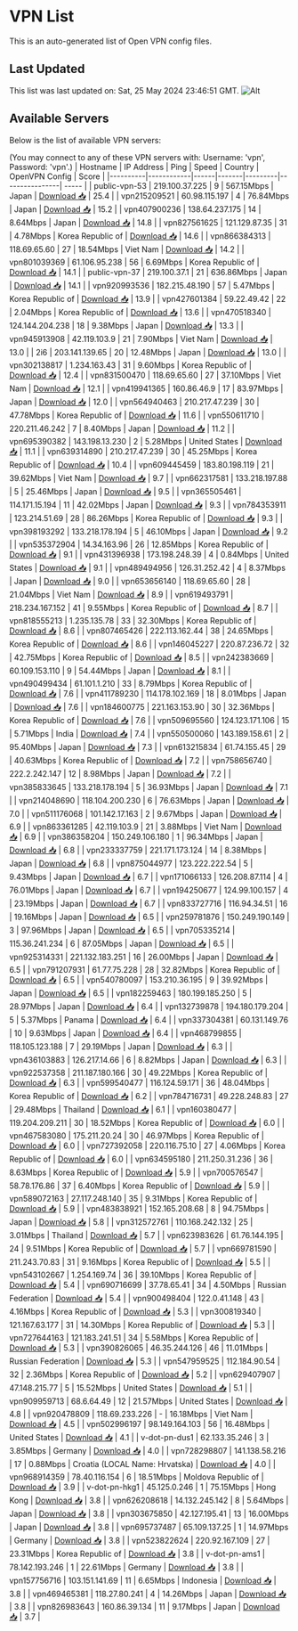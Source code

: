 # VPN List

This is an auto-generated list of Open VPN config files.

## Last Updated

This list was last updated on: Sat, 25 May 2024 23:46:51 GMT.
![Alt](https://repobeats.axiom.co/api/embed/186b98318ef1479477931607c1ad7d823f12451f.svg "Repobeats analytics image")

## Available Servers

Below is the list of available VPN servers:

(You may connect to any of these VPN servers with: Username: 'vpn', Password: 'vpn'.)
| Hostname | IP Address | Ping | Speed | Country | OpenVPN Config | Score |
|----------|------------|------|-------|---------|----------------| ----- |
| public-vpn-53 | 219.100.37.225 | 9 | 567.15Mbps | Japan | [Download 📥](./configs/server_0_JP.ovpn) | 25.4 |
| vpn215209521 | 60.98.115.197 | 4 | 76.84Mbps | Japan | [Download 📥](./configs/server_1_JP.ovpn) | 15.2 |
| vpn407900236 | 138.64.237.175 | 14 | 8.64Mbps | Japan | [Download 📥](./configs/server_2_JP.ovpn) | 14.8 |
| vpn827561625 | 121.129.87.35 | 31 | 4.78Mbps | Korea Republic of | [Download 📥](./configs/server_3_KR.ovpn) | 14.6 |
| vpn866384313 | 118.69.65.60 | 27 | 18.54Mbps | Viet Nam | [Download 📥](./configs/server_4_VN.ovpn) | 14.2 |
| vpn801039369 | 61.106.95.238 | 56 | 6.69Mbps | Korea Republic of | [Download 📥](./configs/server_5_KR.ovpn) | 14.1 |
| public-vpn-37 | 219.100.37.1 | 21 | 636.86Mbps | Japan | [Download 📥](./configs/server_6_JP.ovpn) | 14.1 |
| vpn920993536 | 182.215.48.190 | 57 | 5.47Mbps | Korea Republic of | [Download 📥](./configs/server_7_KR.ovpn) | 13.9 |
| vpn427601384 | 59.22.49.42 | 22 | 2.04Mbps | Korea Republic of | [Download 📥](./configs/server_8_KR.ovpn) | 13.6 |
| vpn470518340 | 124.144.204.238 | 18 | 9.38Mbps | Japan | [Download 📥](./configs/server_9_JP.ovpn) | 13.3 |
| vpn945913908 | 42.119.103.9 | 21 | 7.90Mbps | Viet Nam | [Download 📥](./configs/server_10_VN.ovpn) | 13.0 |
| 2i6 | 203.141.139.65 | 20 | 12.48Mbps | Japan | [Download 📥](./configs/server_11_JP.ovpn) | 13.0 |
| vpn302138817 | 1.234.163.43 | 31 | 9.60Mbps | Korea Republic of | [Download 📥](./configs/server_12_KR.ovpn) | 12.4 |
| vpn831500470 | 118.69.65.60 | 27 | 37.10Mbps | Viet Nam | [Download 📥](./configs/server_13_VN.ovpn) | 12.1 |
| vpn419941365 | 160.86.46.9 | 17 | 83.97Mbps | Japan | [Download 📥](./configs/server_14_JP.ovpn) | 12.0 |
| vpn564940463 | 210.217.47.239 | 30 | 47.78Mbps | Korea Republic of | [Download 📥](./configs/server_15_KR.ovpn) | 11.6 |
| vpn550611710 | 220.211.46.242 | 7 | 8.40Mbps | Japan | [Download 📥](./configs/server_16_JP.ovpn) | 11.2 |
| vpn695390382 | 143.198.13.230 | 2 | 5.28Mbps | United States | [Download 📥](./configs/server_17_US.ovpn) | 11.1 |
| vpn639314890 | 210.217.47.239 | 30 | 45.25Mbps | Korea Republic of | [Download 📥](./configs/server_18_KR.ovpn) | 10.4 |
| vpn609445459 | 183.80.198.119 | 21 | 39.62Mbps | Viet Nam | [Download 📥](./configs/server_19_VN.ovpn) | 9.7 |
| vpn662317581 | 133.218.197.88 | 5 | 25.46Mbps | Japan | [Download 📥](./configs/server_20_JP.ovpn) | 9.5 |
| vpn365505461 | 114.171.15.194 | 11 | 42.02Mbps | Japan | [Download 📥](./configs/server_21_JP.ovpn) | 9.3 |
| vpn784353911 | 123.214.51.69 | 28 | 86.26Mbps | Korea Republic of | [Download 📥](./configs/server_22_KR.ovpn) | 9.3 |
| vpn398193292 | 133.218.178.194 | 5 | 46.10Mbps | Japan | [Download 📥](./configs/server_23_JP.ovpn) | 9.2 |
| vpn535372904 | 14.34.163.96 | 26 | 12.85Mbps | Korea Republic of | [Download 📥](./configs/server_24_KR.ovpn) | 9.1 |
| vpn431396938 | 173.198.248.39 | 4 | 0.84Mbps | United States | [Download 📥](./configs/server_25_US.ovpn) | 9.1 |
| vpn489494956 | 126.31.252.42 | 4 | 8.37Mbps | Japan | [Download 📥](./configs/server_26_JP.ovpn) | 9.0 |
| vpn653656140 | 118.69.65.60 | 28 | 21.04Mbps | Viet Nam | [Download 📥](./configs/server_27_VN.ovpn) | 8.9 |
| vpn619493791 | 218.234.167.152 | 41 | 9.55Mbps | Korea Republic of | [Download 📥](./configs/server_28_KR.ovpn) | 8.7 |
| vpn818555213 | 1.235.135.78 | 33 | 32.30Mbps | Korea Republic of | [Download 📥](./configs/server_29_KR.ovpn) | 8.6 |
| vpn807465426 | 222.113.162.44 | 38 | 24.65Mbps | Korea Republic of | [Download 📥](./configs/server_30_KR.ovpn) | 8.6 |
| vpn146045227 | 220.87.236.72 | 32 | 42.75Mbps | Korea Republic of | [Download 📥](./configs/server_31_KR.ovpn) | 8.5 |
| vpn242383669 | 60.109.153.110 | 9 | 54.44Mbps | Japan | [Download 📥](./configs/server_32_JP.ovpn) | 8.1 |
| vpn490499434 | 61.101.1.210 | 33 | 8.79Mbps | Korea Republic of | [Download 📥](./configs/server_33_KR.ovpn) | 7.6 |
| vpn411789230 | 114.178.102.169 | 18 | 8.01Mbps | Japan | [Download 📥](./configs/server_34_JP.ovpn) | 7.6 |
| vpn184600775 | 221.163.153.90 | 30 | 32.36Mbps | Korea Republic of | [Download 📥](./configs/server_35_KR.ovpn) | 7.6 |
| vpn509695560 | 124.123.171.106 | 15 | 5.71Mbps | India | [Download 📥](./configs/server_36_IN.ovpn) | 7.4 |
| vpn550500060 | 143.189.158.61 | 2 | 95.40Mbps | Japan | [Download 📥](./configs/server_37_JP.ovpn) | 7.3 |
| vpn613215834 | 61.74.155.45 | 29 | 40.63Mbps | Korea Republic of | [Download 📥](./configs/server_38_KR.ovpn) | 7.2 |
| vpn758656740 | 222.2.242.147 | 12 | 8.98Mbps | Japan | [Download 📥](./configs/server_39_JP.ovpn) | 7.2 |
| vpn385833645 | 133.218.178.194 | 5 | 36.93Mbps | Japan | [Download 📥](./configs/server_40_JP.ovpn) | 7.1 |
| vpn214048690 | 118.104.200.230 | 6 | 76.63Mbps | Japan | [Download 📥](./configs/server_41_JP.ovpn) | 7.0 |
| vpn511176068 | 101.142.17.163 | 2 | 9.67Mbps | Japan | [Download 📥](./configs/server_42_JP.ovpn) | 6.9 |
| vpn863361285 | 42.119.103.9 | 21 | 3.88Mbps | Viet Nam | [Download 📥](./configs/server_43_VN.ovpn) | 6.9 |
| vpn386358204 | 150.249.106.180 | 1 | 96.34Mbps | Japan | [Download 📥](./configs/server_44_JP.ovpn) | 6.8 |
| vpn233337759 | 221.171.173.124 | 14 | 8.38Mbps | Japan | [Download 📥](./configs/server_45_JP.ovpn) | 6.8 |
| vpn875044977 | 123.222.222.54 | 5 | 9.43Mbps | Japan | [Download 📥](./configs/server_46_JP.ovpn) | 6.7 |
| vpn171066133 | 126.208.87.114 | 4 | 76.01Mbps | Japan | [Download 📥](./configs/server_47_JP.ovpn) | 6.7 |
| vpn194250677 | 124.99.100.157 | 4 | 23.19Mbps | Japan | [Download 📥](./configs/server_48_JP.ovpn) | 6.7 |
| vpn833727716 | 116.94.34.51 | 16 | 19.16Mbps | Japan | [Download 📥](./configs/server_49_JP.ovpn) | 6.5 |
| vpn259781876 | 150.249.190.149 | 3 | 97.96Mbps | Japan | [Download 📥](./configs/server_50_JP.ovpn) | 6.5 |
| vpn705335214 | 115.36.241.234 | 6 | 87.05Mbps | Japan | [Download 📥](./configs/server_51_JP.ovpn) | 6.5 |
| vpn925314331 | 221.132.183.251 | 16 | 26.00Mbps | Japan | [Download 📥](./configs/server_52_JP.ovpn) | 6.5 |
| vpn791207931 | 61.77.75.228 | 28 | 32.82Mbps | Korea Republic of | [Download 📥](./configs/server_53_KR.ovpn) | 6.5 |
| vpn540780097 | 153.210.36.195 | 9 | 39.92Mbps | Japan | [Download 📥](./configs/server_54_JP.ovpn) | 6.5 |
| vpn182259463 | 180.199.185.250 | 5 | 28.97Mbps | Japan | [Download 📥](./configs/server_55_JP.ovpn) | 6.4 |
| vpn132739878 | 194.180.179.204 | 5 | 5.37Mbps | Panama | [Download 📥](./configs/server_56_PA.ovpn) | 6.4 |
| vpn337304381 | 60.131.149.76 | 10 | 9.63Mbps | Japan | [Download 📥](./configs/server_57_JP.ovpn) | 6.4 |
| vpn468799855 | 118.105.123.188 | 7 | 29.19Mbps | Japan | [Download 📥](./configs/server_58_JP.ovpn) | 6.3 |
| vpn436103883 | 126.217.14.66 | 6 | 8.82Mbps | Japan | [Download 📥](./configs/server_59_JP.ovpn) | 6.3 |
| vpn922537358 | 211.187.180.166 | 30 | 49.22Mbps | Korea Republic of | [Download 📥](./configs/server_60_KR.ovpn) | 6.3 |
| vpn599540477 | 116.124.59.171 | 36 | 48.04Mbps | Korea Republic of | [Download 📥](./configs/server_61_KR.ovpn) | 6.2 |
| vpn784716731 | 49.228.248.83 | 27 | 29.48Mbps | Thailand | [Download 📥](./configs/server_62_TH.ovpn) | 6.1 |
| vpn160380477 | 119.204.209.211 | 30 | 18.52Mbps | Korea Republic of | [Download 📥](./configs/server_63_KR.ovpn) | 6.0 |
| vpn467583080 | 175.211.20.24 | 30 | 46.97Mbps | Korea Republic of | [Download 📥](./configs/server_64_KR.ovpn) | 6.0 |
| vpn727392058 | 220.116.75.10 | 27 | 4.06Mbps | Korea Republic of | [Download 📥](./configs/server_65_KR.ovpn) | 6.0 |
| vpn634595180 | 211.250.31.236 | 36 | 8.63Mbps | Korea Republic of | [Download 📥](./configs/server_66_KR.ovpn) | 5.9 |
| vpn700576547 | 58.78.176.86 | 37 | 6.40Mbps | Korea Republic of | [Download 📥](./configs/server_67_KR.ovpn) | 5.9 |
| vpn589072163 | 27.117.248.140 | 35 | 9.31Mbps | Korea Republic of | [Download 📥](./configs/server_68_KR.ovpn) | 5.9 |
| vpn483838921 | 152.165.208.68 | 8 | 94.75Mbps | Japan | [Download 📥](./configs/server_69_JP.ovpn) | 5.8 |
| vpn312572761 | 110.168.242.132 | 25 | 3.01Mbps | Thailand | [Download 📥](./configs/server_70_TH.ovpn) | 5.7 |
| vpn623983626 | 61.76.144.195 | 24 | 9.51Mbps | Korea Republic of | [Download 📥](./configs/server_71_KR.ovpn) | 5.7 |
| vpn669781590 | 211.243.70.83 | 31 | 9.16Mbps | Korea Republic of | [Download 📥](./configs/server_72_KR.ovpn) | 5.5 |
| vpn543102667 | 1.254.169.74 | 36 | 39.10Mbps | Korea Republic of | [Download 📥](./configs/server_73_KR.ovpn) | 5.4 |
| vpn690716699 | 37.78.65.41 | 34 | 4.50Mbps | Russian Federation | [Download 📥](./configs/server_74_RU.ovpn) | 5.4 |
| vpn900498404 | 122.0.41.148 | 43 | 4.16Mbps | Korea Republic of | [Download 📥](./configs/server_75_KR.ovpn) | 5.3 |
| vpn300819340 | 121.167.63.177 | 31 | 14.30Mbps | Korea Republic of | [Download 📥](./configs/server_76_KR.ovpn) | 5.3 |
| vpn727644163 | 121.183.241.51 | 34 | 5.58Mbps | Korea Republic of | [Download 📥](./configs/server_77_KR.ovpn) | 5.3 |
| vpn390826065 | 46.35.244.126 | 46 | 11.01Mbps | Russian Federation | [Download 📥](./configs/server_78_RU.ovpn) | 5.3 |
| vpn547959525 | 112.184.90.54 | 32 | 2.36Mbps | Korea Republic of | [Download 📥](./configs/server_79_KR.ovpn) | 5.2 |
| vpn629407907 | 47.148.215.77 | 5 | 15.52Mbps | United States | [Download 📥](./configs/server_80_US.ovpn) | 5.1 |
| vpn909959713 | 68.6.64.49 | 12 | 21.57Mbps | United States | [Download 📥](./configs/server_81_US.ovpn) | 4.8 |
| vpn920478809 | 118.69.233.226 | - | 16.18Mbps | Viet Nam | [Download 📥](./configs/server_82_VN.ovpn) | 4.5 |
| vpn502996197 | 98.149.164.103 | 56 | 16.48Mbps | United States | [Download 📥](./configs/server_83_US.ovpn) | 4.1 |
| v-dot-pn-dus1 | 62.133.35.246 | 3 | 3.85Mbps | Germany | [Download 📥](./configs/server_84_DE.ovpn) | 4.0 |
| vpn728298807 | 141.138.58.216 | 17 | 0.88Mbps | Croatia (LOCAL Name: Hrvatska) | [Download 📥](./configs/server_85_HR.ovpn) | 4.0 |
| vpn968914359 | 78.40.116.154 | 6 | 18.51Mbps | Moldova Republic of | [Download 📥](./configs/server_86_MD.ovpn) | 3.9 |
| v-dot-pn-hkg1 | 45.125.0.246 | 1 | 75.15Mbps | Hong Kong | [Download 📥](./configs/server_87_HK.ovpn) | 3.8 |
| vpn626208618 | 14.132.245.142 | 8 | 5.64Mbps | Japan | [Download 📥](./configs/server_88_JP.ovpn) | 3.8 |
| vpn303675850 | 42.127.195.41 | 13 | 16.00Mbps | Japan | [Download 📥](./configs/server_89_JP.ovpn) | 3.8 |
| vpn695737487 | 65.109.137.25 | 1 | 14.97Mbps | Germany | [Download 📥](./configs/server_90_DE.ovpn) | 3.8 |
| vpn523822624 | 220.92.167.109 | 27 | 23.31Mbps | Korea Republic of | [Download 📥](./configs/server_91_KR.ovpn) | 3.8 |
| v-dot-pn-ams1 | 78.142.193.246 | 1 | 22.61Mbps | Germany | [Download 📥](./configs/server_92_DE.ovpn) | 3.8 |
| vpn157756716 | 103.151.141.69 | 11 | 6.65Mbps | Indonesia | [Download 📥](./configs/server_93_ID.ovpn) | 3.8 |
| vpn469465381 | 118.27.80.241 | 4 | 14.26Mbps | Japan | [Download 📥](./configs/server_94_JP.ovpn) | 3.8 |
| vpn826983643 | 160.86.39.134 | 11 | 9.17Mbps | Japan | [Download 📥](./configs/server_95_JP.ovpn) | 3.7 |
